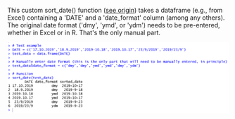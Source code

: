 This custom sort_date() function ([see origin](https://twitter.com/SauChin_Chen/status/1187550520774279168)) takes a dataframe (e.g., from Excel) containing a 'DATE' and a 'date_format' column (among any others). The original date format ('dmy', 'ymd', or 'ydm') needs to be pre-entered, whether in Excel or in R. That's the only manual part.

![Example](https://github.com/pablobernabeu/date-converter/blob/master/dates.png)
